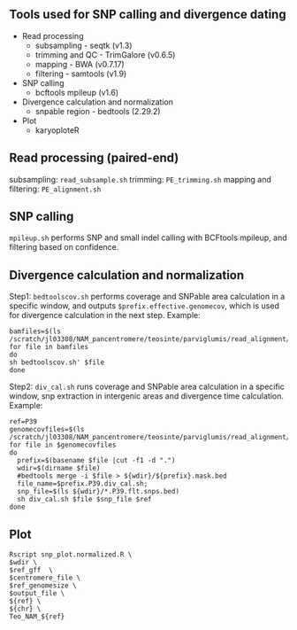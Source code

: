 ## Tools used for SNP calling and divergence dating
- Read processing
    * subsampling - seqtk (v1.3)
    * trimming and QC - TrimGalore (v0.6.5)
    * mapping - BWA (v0.7.17)
    * filtering - samtools (v1.9)
- SNP calling
    * bcftools mpileup (v1.6)
- Divergence calculation and normalization
    * snpable region - bedtools (2.29.2)
- Plot
    * karyoploteR

## Read processing (paired-end)
subsampling: `read_subsample.sh`
trimming: `PE_trimming.sh`
mapping and filtering: `PE_alignment.sh`

## SNP calling
`mpileup.sh` performs SNP and small indel calling with BCFtools mpileup, and filtering based on confidence.

## Divergence calculation and normalization

Step1: `bedtoolscov.sh` performs coverage and SNPable area calculation in a specific window, and outputs `$prefix.effective.genomecov`, which is used for divergence calculation in the next step.
Example:
```
bamfiles=$(ls /scratch/jl03308/NAM_pancentromere/teosinte/parviglumis/read_alignment/*/*.P39.q20.sorted.bam)
for file in bamfiles
do
sh bedtoolscov.sh' $file
done
```

Step2: `div_cal.sh` runs coverage and SNPable area calculation in a specific window,
snp extraction in intergenic areas and divergence time calculation.
Example:
```
ref=P39
genomecovfiles=$(ls /scratch/jl03308/NAM_pancentromere/teosinte/parviglumis/read_alignment/*/*.P39.effective.genomecov)
for file in $genomecovfiles
do
  prefix=$(basename $file |cut -f1 -d ".")
  wdir=$(dirname $file)
  #bedtools merge -i $file > ${wdir}/${prefix}.mask.bed
  file_name=$prefix.P39.div_cal.sh;
  snp_file=$(ls ${wdir}/*.P39.flt.snps.bed)
  sh div_cal.sh $file $snp_file $ref
done
```

## Plot

```
Rscript snp_plot.normalized.R \
$wdir \
$ref_gff  \
$centromere_file \
$ref_genomesize \
$output_file \
${ref} \
${chr} \
Teo_NAM_${ref}
```
